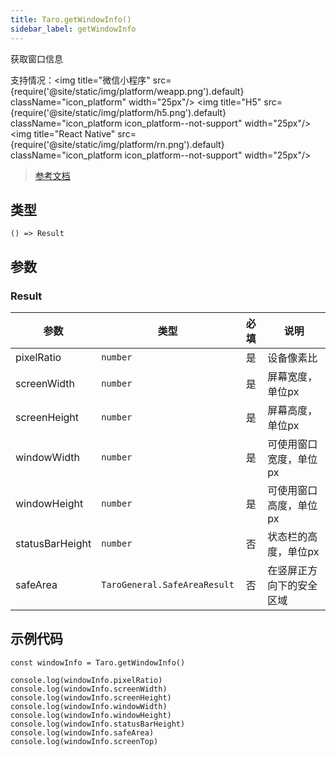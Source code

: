 ```yaml
---
title: Taro.getWindowInfo()
sidebar_label: getWindowInfo
---
```


获取窗口信息

支持情况：<img title="微信小程序" src={require('@site/static/img/platform/weapp.png').default} className="icon_platform" width="25px"/> <img title="H5" src={require('@site/static/img/platform/h5.png').default} className="icon_platform icon_platform--not-support" width="25px"/> <img title="React Native" src={require('@site/static/img/platform/rn.png').default} className="icon_platform icon_platform--not-support" width="25px"/>

> [参考文档](https://developers.weixin.qq.com/miniprogram/dev/api/base/system/wx.getWindowInfo.html)

## 类型

```tsx
() => Result
```

## 参数

### Result

| 参数 | 类型 | 必填 | 说明 |
| --- | --- | :---: | --- |
| pixelRatio | `number` | 是 | 设备像素比 |
| screenWidth | `number` | 是 | 屏幕宽度，单位px |
| screenHeight | `number` | 是 | 屏幕高度，单位px |
| windowWidth | `number` | 是 | 可使用窗口宽度，单位px |
| windowHeight | `number` | 是 | 可使用窗口高度，单位px |
| statusBarHeight | `number` | 否 | 状态栏的高度，单位px |
| safeArea | `TaroGeneral.SafeAreaResult` | 否 | 在竖屏正方向下的安全区域 |

## 示例代码

```tsx
const windowInfo = Taro.getWindowInfo()

console.log(windowInfo.pixelRatio)
console.log(windowInfo.screenWidth)
console.log(windowInfo.screenHeight)
console.log(windowInfo.windowWidth)
console.log(windowInfo.windowHeight)
console.log(windowInfo.statusBarHeight)
console.log(windowInfo.safeArea)
console.log(windowInfo.screenTop)
```
